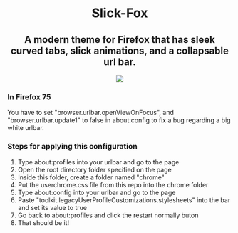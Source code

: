 <h1 align="center"> Slick-Fox</h1>

<h2 align="center">A modern theme for Firefox that has sleek curved tabs, slick animations, and a collapsable url bar. </h2>
<p align="center"><img src="https://res.cloudinary.com/dz5ashos1/image/upload/v1596149211/github/slick-fox/ohbvaq0jjhgcyyz9vnim.gif"></img></p1>

<h3>In Firefox 75</h3>
<p>You have to set "browser.urlbar.openViewOnFocus", and "browser.urlbar.update1" to false in about:config to fix a bug regarding a big white urlbar. </p>


### Steps for applying this configuration
<ol>
  <li>Type about:profiles into your urlbar and go to the page</li>  
  <li>Open the root directory folder specified on the page</li>  
  <li>Inside this folder, create a folder named "chrome"</li>  
  <li>Put the userchrome.css file from this repo into the chrome folder</li>  
  <li>Type about:config into your urlbar and go to the page</li>
  <li>Paste "toolkit.legacyUserProfileCustomizations.stylesheets" into the bar and set its value to true</li>
  <li>Go back to about:profiles and click the restart normally buton</li>
  <li>That should be it!</li>
</ol>
